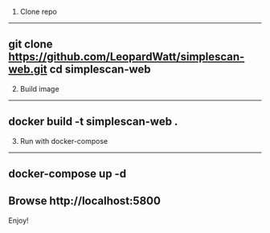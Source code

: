 1. Clone repo
-----------------------------------------
git clone https://github.com/LeopardWatt/simplescan-web.git
cd simplescan-web
-----------------------------------------
2. Build image
-----------------------------------------
docker build -t simplescan-web .
-----------------------------------------
3. Run with docker-compose
-----------------------------------------
docker-compose up -d
-----------------------------------------
Browse http://localhost:5800
-----------------------------------------
Enjoy!
